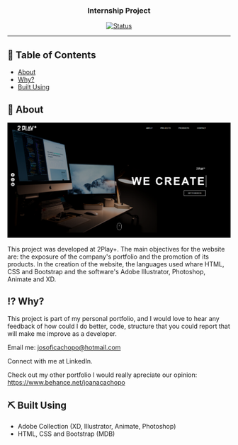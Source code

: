 
<h3 align="center">Internship Project</h3>

<div align="center">

  [![Status](https://img.shields.io/badge/build-passing-brightgreen.svg)]() 


</div>

---


## 📝 Table of Contents
- [About](#about)
- [Why?](#why)
- [Built Using](#built_using)

## 🧐 About <a name = "about"></a>

![index](https://github.com/Catchopa/Internship_Project/blob/master/screenshots/index.png)


This project was developed at 2Play+. The main objectives for the website are: the exposure of the company's portfolio and the promotion of its products. In the creation of the website, the languages used whare HTML, CSS and Bootstrap and the software's Adobe Illustrator, Photoshop, Animate and XD.

## :interrobang: Why? <a name = "why"></a>

This project is part of my personal portfolio, and I would love to hear any feedback of how could I do better, code, structure that you could report that will make me improve as a developer.

Email me: josoficachopo@hotmail.com

Connect with me at LinkedIn.

Check out my other portfolio I would really apreciate our opinion: https://www.behance.net/joanacachopo


## ⛏️ Built Using <a name = "built_using"></a>
- Adobe Collection (XD, Illustrator, Animate, Photoshop) 
- HTML, CSS and Bootstrap (MDB)





